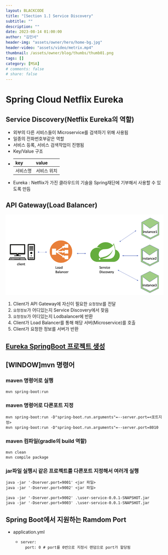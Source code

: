```yaml
---
layout: BLACKCODE
title: "[Section 1.] Service Discovery"
subtitle: ""
description: ""
date: 2023-08-14 01:00:00
author: "김민서"
header-img: "assets/owner/hero/home-bg.jpg"
header-video: "assets/video/metrix.mp4"
thumbnail: /assets/owner/blog/thumbs/thumb01.png
tags: []
category: [MSA]
# comments: false
# share: false
---
```


# Spring Cloud Netflix Eureka

## Service Discovery(Netflix Eureka의 역할)

- 외부의 다른 서비스들이 Microservice를 검색하기 위해 사용됨
- 일종의 전화번호부같은 역할
- 서비스 등록, 서비스 검색작업이 진행됨
- Key/Value 구조
- | key      | value       |
  | -------- | ----------- |
  | 서비스명 | 서비스 위치 |
- Eureka : Netflix가 가진 클라우드의 기술을 Spring재단에 기부해서 사용할 수 있도록 만듬

## API Gateway(Load Balancer)

![img](/assets/category/MSA/inflearn/01-01.png)

1. Client가 API Gateway에 자신이 필요한 `요청정보`를 전달
2. `요청정보`가 어디있는지 Service Discovery에서 찾음
3. `요청정보`가 어디있는지 Lodbalancer에 반환
4. Client가 Load Balancer를 통해 해당 서버(Microservice)를 호출
5. Client가 요청한 정보를 서버가 반환

## [Eureka SpringBoot 프로젝트 생성](https://start.spring.io/)

## [WINDOW]mvn 명령어

### maven 명령어로 실행

```
mvn spring-boot:run
```

### maven 명령어로 다른포트 지정

```
mvn spring-boot:run -D"spring-boot.run.arguments"=--server.port=<포트지정>
mvn spring-boot:run -D"spring-boot.run.arguments"=--server.port=8010
```

### maven 컴파일(gradle의 build 역할)

```
mvn clean
mvn compile package
```

### jar파일 실행시 같은 프로젝트를 다른포트 지정해서 여러개 실행

```
java -jar '-Dserver.port=9001' <jar 파일>
java -jar '-Dserver.port=9002' <jar 파일>

java -jar '-Dserver.port=9002' .\user-service-0.0.1-SNAPSHOT.jar
java -jar '-Dserver.port=9003' .\user-service-0.0.1-SNAPSHOT.jar
```

## Spring Boot에서 지원하는 Ramdom Port

- application.yml
  - ```
    server:
      port: 0 # port를 0번으로 지정시 랜덤으로 port가 할당됨
    ```
